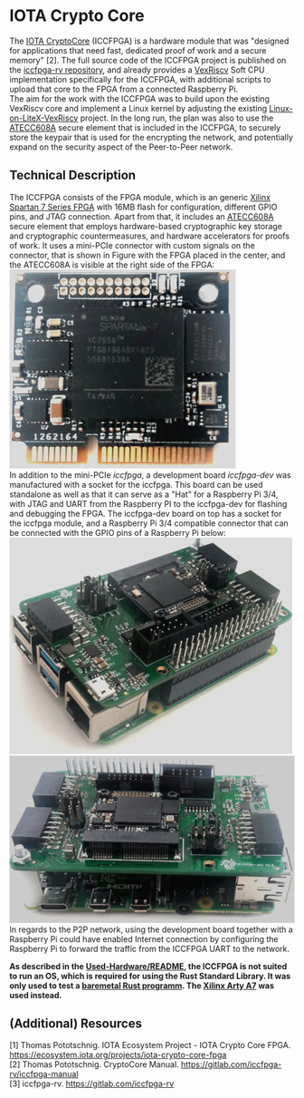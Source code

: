 # IOTA Crypto Core

The [IOTA CryptoCore](https://ecosystem.iota.org/projects/iota-crypto-core-fpg) (ICCFPGA) is a hardware module that was "designed for applications that need fast, dedicated proof of work and a secure memory" [2].
The full source code of the ICCFPGA project is published on the [iccfpga-rv repository](https://gitlab.com/iccfpga-rv), and already provides a [VexRiscv](../../FPGA/2_RISCV-on-FPGA/2-2_VexRiscv_Soft-CPU.md) Soft CPU implementation specifically for the ICCFPGA, with additional scripts to upload that core to the FPGA from a connected Raspberry Pi.  
The aim for the work with the ICCFPGA was to build upon the existing VexRiscv core and implement a Linux kernel by adjusting the existing [Linux-on-LiteX-VexRiscv](../../FPGA/3_Linux-on-RISCV/README.md) project.
In the long run, the plan was also to use the [ATECC608A](www.microchip.com/wwwproducts/en/ATECC608A) secure element that is included in the ICCFPGA, to securely store the keypair that is used for the encrypting the network, and potentially expand on the security aspect of the Peer-to-Peer network.  

## Technical Description

The ICCFPGA consists of the FPGA module, which is an generic [Xilinx Spartan 7 Series FPGA](https://www.xilinx.com/products/silicon-devices/fpga/spartan-7.html) with 16MB flash for configuration, different GPIO pins, and JTAG connection. Apart from that, it includes an [ATECC608A](www.microchip.com/wwwproducts/en/ATECC608A) secure element that employs hardware-based cryptographic key storage and cryptographic countermeasures, and hardware accelerators for proofs of work.
It uses a mini-PCIe connector with custom signals on the connector, that is shown in Figure with the FPGA placed in the center, and the ATECC608A is visible at the right side of the FPGA:
![iccfpga v1.1](images/iccfpga.jpg)  
In addition to the mini-PCIe *iccfpga*, a development board *iccfpga-dev* was manufactured with a socket for the iccfpga. This board can be used standalone as well as that it can serve as a "Hat" for a Raspberry Pi 3/4, with JTAG and UART from the Raspberry PI to the iccfpga-dev for flashing and debugging the FPGA.
The iccfpga-dev board on top has a socket for the iccfpga module, and a Raspberry Pi 3/4 compatible connector that can be connected with the GPIO pins of a Raspberry Pi below:
![iccfpga-dev v2.1](images/iccfpga-setup1.jpg)  
![iccfpga-dev v2.1](images/iccfpga-setup2.jpg)
In regards to the P2P network, using the development board together with a Raspberry Pi could have enabled Internet connection by configuring the Raspberry Pi to forward the traffic from the ICCFPGA UART to the network.

**As described in the [Used-Hardware/README](../README.md), the ICCFPGA is not suited to run an OS, which is required for using the Rust Standard Library. It was only used to test a [baremetal Rust programm](hello-baremetal-world). The [Xilinx Arty A7](../2_Xilinx_Arty-A7) was used instead.**

## (Additional) Resources

[1] Thomas Pototschnig. IOTA Ecosystem Project - IOTA Crypto Core FPGA. <https://ecosystem.iota.org/projects/iota-crypto-core-fpga>  
[2] Thomas Pototschnig. CryptoCore Manual. <https://gitlab.com/iccfpga-rv/iccfpga-manual>  
[3] iccfpga-rv. <https://gitlab.com/iccfpga-rv>

